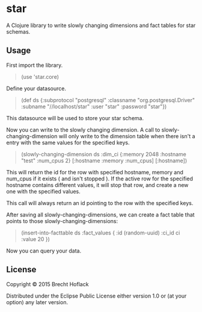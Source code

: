 # star

A Clojure library to write slowly changing dimensions and fact tables for star schemas.

## Usage

First import the library.
> (use 'star.core)

Define your datasource.
> (def ds {:subprotocol "postgresql"
>          :classname "org.postgresql.Driver"
>          :subname "//localhost/star"
>          :user "star"
>          :password "star"})

This datasource will be used to store your star schema.

Now you can write to the slowly changing dimension.  A call to slowly-changing-dimension will only write to the dimension table when there isn't a entry with the same values for the specified keys.

> (slowly-changing-dimension ds
>                            :dim_ci
>                            {:memory 2048 :hostname "test" :num_cpus 2}
>                            [:hostname :memory :num_cpus]
>                            [:hostname])

This will return the id for the row with specified hostname,  memory and num_cpus if it exists ( and isn't stopped ).  If the active row for the specified hostname contains different values,  it will stop that row,  and create a new one with the specified values.

This call will always return an id pointing to the row with the specified keys.

After saving all slowly-changing-dimensions,  we can create a fact table that points to those slowly-changing-dimensions:

> (insert-into-facttable ds
>                        :fact_values
>                        { :id (random-uuid)
>                          :ci_id ci
>                          :value 20
>                        })

Now you can query your data.

## License

Copyright © 2015 Brecht Hoflack

Distributed under the Eclipse Public License either version 1.0 or (at
your option) any later version.
